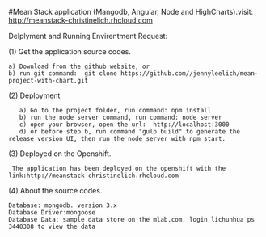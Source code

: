 #Mean Stack application (Mangodb, Angular, Node and HighCharts).visit: http://meanstack-christinelich.rhcloud.com



Delplyment and Running Envirentment Request:

(1) Get the application source codes.

    a) Download from the github website, or
    b) run git command:  git clone https://github.com//jennyleelich/mean-project-with-chart.git

(2) Deployment

       a) Go to the project folder, run command: npm install
       b) run the node server command, run command: node server
       c) open your browser, open the url:  http://localhost:3000
       d) or before step b, run command "gulp build" to generate the release version UI, then run the node server with npm start.

(3) Deployed on the Openshift.

     The application has been deployed on the openshift with the link:http://meanstack-christinelich.rhcloud.com
   
(4) About the source codes.

    Database: mongodb. version 3.x
    Database Driver:mongoose
    Database Data: sample data store on the mlab.com, login lichunhua ps 3440308 to view the data
   

